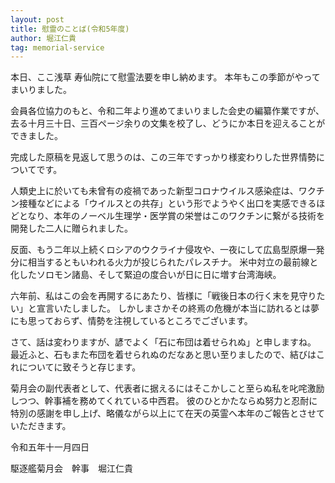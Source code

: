 ```yaml
---
layout: post
title: 慰霊のことば(令和5年度)
author: 堀江仁貴
tag: memorial-service
---
```

本日、ここ浅草 寿仙院にて慰霊法要を申し納めます。
本年もこの季節がやってまいりました。

会員各位協力のもと、令和二年より進めてまいりました会史の編纂作業ですが、去る十月三十日、三百ページ余りの文集を校了し、どうにか本日を迎えることができました。

完成した原稿を見返して思うのは、この三年ですっかり様変わりした世界情勢についてです。

人類史上に於いても未曾有の疫禍であった新型コロナウイルス感染症は、ワクチン接種などによる「ウイルスとの共存」という形でようやく出口を実感できるほどとなり、本年のノーベル生理学・医学賞の栄誉はこのワクチンに繋がる技術を開発した二人に贈られました。

反面、もう二年以上続くロシアのウクライナ侵攻や、一夜にして広島型原爆一発分に相当するともいわれる火力が投じられたパレスチナ。
米中対立の最前線と化したソロモン諸島、そして緊迫の度合いが日に日に増す台湾海峡。

六年前、私はこの会を再開するにあたり、皆様に「戦後日本の行く末を見守りたい」と宣言いたしました。
しかしまさかその終焉の危機が本当に訪れるとは夢にも思っておらず、情勢を注視しているところでございます。

さて、話は変わりますが、諺でよく「石に布団は着せられぬ」と申しますね。
最近ふと、石もまた布団を着せられぬのだなあと思い至りましたので、結びはこれについてに致そうと存じます。

菊月会の副代表者として、代表者に据えるにはそこかしこと至らぬ私を叱咤激励しつつ、幹事補を務めてくれている中西君。
彼のひとかたならぬ努力と忍耐に特別の感謝を申し上げ、略儀ながら以上にて在天の英霊へ本年のご報告とさせていただきます。

令和五年十一月四日

駆逐艦菊月会　幹事　堀江仁貴
